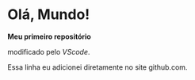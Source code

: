 # Olá, Mundo!
 **Meu primeiro repositório**

 modificado pelo *VScode*.
 
 Essa linha eu adicionei diretamente no site github.com.